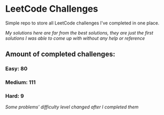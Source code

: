 
# LeetCode Challenges

Simple repo to store all LeetCode challenges I've completed in one place.

<i>My solutions here are far from the best solutions, they are just the first solutions I was able to come up with without any help or reference</i>

## Amount of completed challenges:

### Easy: 80

### Medium: 111

### Hard: 9

<i>Some problems' difficulty level changed after I completed them</i>
